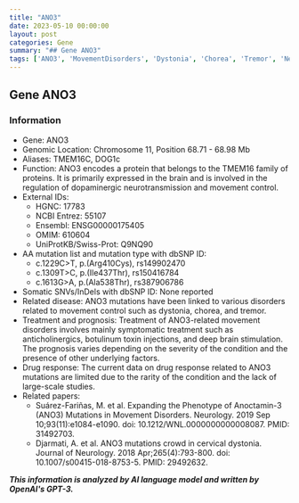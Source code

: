 ```yaml
---
title: "ANO3"
date: 2023-05-10 00:00:00
layout: post
categories: Gene
summary: "## Gene ANO3"
tags: ['ANO3', 'MovementDisorders', 'Dystonia', 'Chorea', 'Tremor', 'Neurotransmission', 'SymptomaticTreatment', 'DrugResponse']
---
```


## Gene ANO3
### Information
- Gene: ANO3
- Genomic Location: Chromosome 11, Position 68.71 - 68.98 Mb
- Aliases: TMEM16C, DOG1c
- Function: ANO3 encodes a protein that belongs to the TMEM16 family of proteins. It is primarily expressed in the brain and is involved in the regulation of dopaminergic neurotransmission and movement control.
- External IDs:
    - HGNC: 17783
    - NCBI Entrez: 55107
    - Ensembl: ENSG00000175405
    - OMIM: 610604
    - UniProtKB/Swiss-Prot: Q9NQ90
- AA mutation list and mutation type with dbSNP ID:
    - c.1229C>T, p.(Arg410Cys), rs149902470
    - c.1309T>C, p.(Ile437Thr), rs150416784
    - c.1613G>A, p.(Ala538Thr), rs387906786
- Somatic SNVs/InDels with dbSNP ID: None reported
- Related disease: ANO3 mutations have been linked to various disorders related to movement control such as dystonia, chorea, and tremor.
- Treatment and prognosis: Treatment of ANO3-related movement disorders involves mainly symptomatic treatment such as anticholinergics, botulinum toxin injections, and deep brain stimulation. The prognosis varies depending on the severity of the condition and the presence of other underlying factors. 
- Drug response: The current data on drug response related to ANO3 mutations are limited due to the rarity of the condition and the lack of large-scale studies. 
- Related papers: 
    - Suárez-Fariñas, M. et al. Expanding the Phenotype of Anoctamin-3 (ANO3) Mutations in Movement Disorders. Neurology. 2019 Sep 10;93(11):e1084-e1090. doi: 10.1212/WNL.0000000000008087. PMID: 31492703.
    - Djarmati, A. et al. ANO3 mutations crowd in cervical dystonia. Journal of Neurology. 2018 Apr;265(4):793-800. doi: 10.1007/s00415-018-8753-5. PMID: 29492632.

**_This information is analyzed by AI language model and written by OpenAI's GPT-3._**